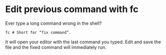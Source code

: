 # Edit previous command with fc

Ever type a long command wrong in the shell? 

    fc # Short for “fix command”. 

It will open your editor with the last command you typed. 
Edit and save the file and the fixed command will immediately run.
